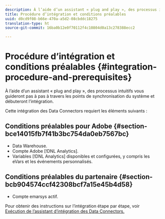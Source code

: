 ```yaml
---
description: À l’aide d’un assistant « plug and play », des processus intuitifs vous guideront pas à pas à travers les points de synchronisation du système et débuteront l’intégration.
title: Procédure d’intégration et conditions préalables
uuid: d0cd9f08-b66e-470a-a5d2-08cbddc18275
translation-type: ht
source-git-commit: 16ba0b12e0f70112f4c10804d0a13c278388ecc2

---
```



# Procédure d’intégration et conditions préalables {#integration-procedure-and-prerequisites}

À l’aide d’un assistant « plug and play », des processus intuitifs vous guideront pas à pas à travers les points de synchronisation du système et débuteront l’intégration.

Cette intégration des Data Connectors requiert les éléments suivants :

## Conditions préalables pour Adobe {#section-bce14015fb7f41b3bc754da0eb7567bc}

* Data Warehouse.
* Compte Adobe [!DNL Analytics].
* Variables [!DNL Analytics] disponibles et configurées, y compris les eVars et les événements personnalisés.

## Conditions préalables du partenaire {#section-bcb904574ccf42308bcf7a15e45b4d58}

* Compte emarsys actif.

Pour obtenir des instructions sur l’intégration étape par étape, voir [Exécution de l’assistant d’intégration des Data Connectors.](/help/import/data-connectors/emarsys-overview/emarsys-wizard.md)
